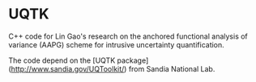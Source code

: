 # UQTK

C++ code for Lin Gao's research on the anchored functional analysis of variance (AAPG) scheme for intrusive uncertainty quantification.

The code depend on the [UQTK package] (http://www.sandia.gov/UQToolkit/) from Sandia National Lab. 
